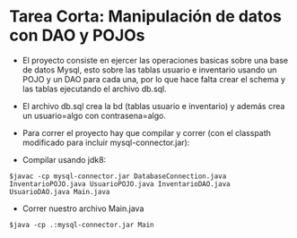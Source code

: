 # Tarea Corta: Manipulación de datos con DAO y POJOs

* El proyecto consiste en ejercer las operaciones basicas sobre una base de datos Mysql, esto sobre las tablas usuario e inventario usando un POJO y un DAO para cada una, por lo que hace falta crear el schema y las tablas ejecutando el archivo db.sql.

* El archivo db.sql crea la bd (tablas usuario e inventario) y además crea un usuario=algo con contrasena=algo.
    
* Para correr el proyecto hay que compilar y correr (con el classpath modificado para incluir mysql-connector.jar):

* Compilar usando jdk8:
```
$javac -cp mysql-connector.jar DatabaseConnection.java InventarioPOJO.java UsuarioPOJO.java InventarioDAO.java UsuarioDAO.java Main.java 
```
* Correr nuestro archivo Main.java
```
$java -cp .:mysql-connector.jar Main
```
